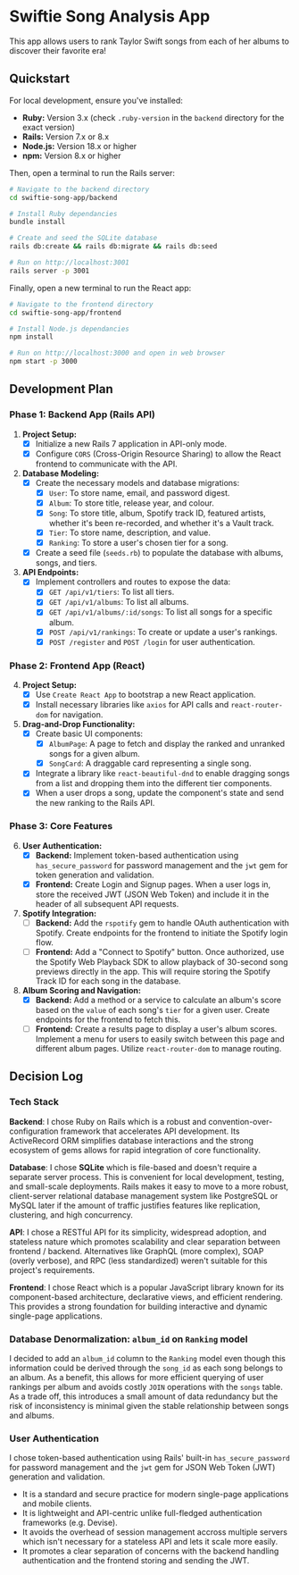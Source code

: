 # Swiftie Song Analysis App

This app allows users to rank Taylor Swift songs from each of her albums to discover their favorite era!

## Quickstart

For local development, ensure you've installed:
*   **Ruby:** Version 3.x (check `.ruby-version` in the `backend` directory for the exact version)
*   **Rails:** Version 7.x or 8.x
*   **Node.js:** Version 18.x or higher
*   **npm:** Version 8.x or higher

Then, open a terminal to run the Rails server:

```bash
# Navigate to the backend directory
cd swiftie-song-app/backend

# Install Ruby dependancies
bundle install

# Create and seed the SQLite database
rails db:create && rails db:migrate && rails db:seed

# Run on http://localhost:3001
rails server -p 3001
```

Finally, open a new terminal to run the React app:

```bash
# Navigate to the frontend directory
cd swiftie-song-app/frontend

# Install Node.js dependancies
npm install

# Run on http://localhost:3000 and open in web browser
npm start -p 3000
```

## Development Plan

### **Phase 1: Backend App (Rails API)**

1.  **Project Setup:**
    * [x] Initialize a new Rails 7 application in API-only mode.
    * [x] Configure `CORS` (Cross-Origin Resource Sharing) to allow the React frontend to communicate with the API.

2.  **Database Modeling:**
    * [x] Create the necessary models and database migrations:
        * [x] `User`: To store name, email, and password digest.
        * [x] `Album`: To store title, release year, and colour.
        * [x] `Song`: To store title, album, Spotify track ID, featured artists, whether it's been re-recorded, and whether it's a Vault track.
        * [x] `Tier`: To store name, description, and value.
        * [x] `Ranking`: To store a user's chosen tier for a song.
    * [x] Create a seed file (`seeds.rb`) to populate the database with albums, songs, and tiers. 

3.  **API Endpoints:**
    * [x] Implement controllers and routes to expose the data:
        * [x] `GET /api/v1/tiers`: To list all tiers.
        * [x] `GET /api/v1/albums`: To list all albums.
        * [x] `GET /api/v1/albums/:id/songs`: To list all songs for a specific album.
        * [x] `POST /api/v1/rankings`: To create or update a user's rankings.
        * [x] `POST /register` and `POST /login` for user authentication. 

### **Phase 2: Frontend App (React)**

4.  **Project Setup:**
    * [x] Use `Create React App` to bootstrap a new React application.
    * [x] Install necessary libraries like `axios` for API calls and `react-router-dom` for navigation.

5.  **Drag-and-Drop Functionality:**
    * [x] Create basic UI components:
        * [x] `AlbumPage`: A page to fetch and display the ranked and unranked songs for a given album.
        * [x] `SongCard`: A draggable card representing a single song.
    * [x] Integrate a library like `react-beautiful-dnd` to enable dragging songs from a list and dropping them into the different tier components.
    * [x] When a user drops a song, update the component's state and send the new ranking to the Rails API.

### **Phase 3: Core Features**

6.  **User Authentication:**
    * [x] **Backend:** Implement token-based authentication using `has_secure_password` for password management and the `jwt` gem for token generation and validation.
    * [x] **Frontend:** Create Login and Signup pages. When a user logs in, store the received JWT (JSON Web Token) and include it in the header of all subsequent API requests.

7.  **Spotify Integration:**
    * [ ] **Backend:** Add the `rspotify` gem to handle OAuth authentication with Spotify. Create endpoints for the frontend to initiate the Spotify login flow.
    * [ ] **Frontend:** Add a "Connect to Spotify" button. Once authorized, use the Spotify Web Playback SDK to allow playback of 30-second song previews directly in the app. This will require storing the Spotify Track ID for each song in the database.

8. **Album Scoring and Navigation:**
    * [x] **Backend:** Add a method or a service to calculate an album's score based on the `value` of each song's `tier` for a given user. Create endpoints for the frontend to fetch this.
    * [ ] **Frontend:** Create a results page to display a user's album scores. Implement a menu for users to easily switch between this page and different album pages. Utilize `react-router-dom` to manage routing.

## Decision Log

### Tech Stack

**Backend**: I chose Ruby on Rails which is a robust and convention-over-configuration framework that accelerates API development. Its ActiveRecord ORM simplifies database interactions and the strong ecosystem of gems allows for rapid integration of core functionality.

**Database**: I chose **SQLite** which is file-based and doesn't require a separate server process. This is convenient for local development, testing, and small-scale deployments. Rails makes it easy to move to a more robust, client-server relational database management system like PostgreSQL or MySQL later if the amount of traffic justifies features like replication, clustering, and high concurrency.

**API**: I chose a RESTful API for its simplicity, widespread adoption, and stateless nature which promotes scalability and clear separation between frontend / backend. Alternatives like GraphQL (more complex), SOAP (overly verbose), and RPC (less standardized) weren't suitable for this project's requirements.

**Frontend**: I chose React which is a popular JavaScript library known for its component-based architecture, declarative views, and efficient rendering. This provides a strong foundation for building interactive and dynamic single-page applications.

### Database Denormalization: `album_id` on `Ranking` model

I decided to add an `album_id` column to the `Ranking` model even though this information could be derived through the `song_id` as each song belongs to an album. As a benefit, this allows for more efficient querying of user rankings per album and avoids costly `JOIN` operations with the `songs` table. As a trade off, this introduces a small amount of data redundancy but the risk of inconsistency is minimal given the stable relationship between songs and albums.

### User Authentication

I chose token-based authentication using Rails' built-in `has_secure_password` for password management and the `jwt` gem for JSON Web Token (JWT) generation and validation.
* It is a standard and secure practice for modern single-page applications and mobile clients.
* It is lightweight and API-centric unlike full-fledged authentication frameworks (e.g. Devise).
* It avoids the overhead of session management accross multiple servers which isn't necessary for a stateless API and lets it scale more easily.
* It promotes a clear separation of concerns with the backend handling authentication and the frontend storing and sending the JWT.
